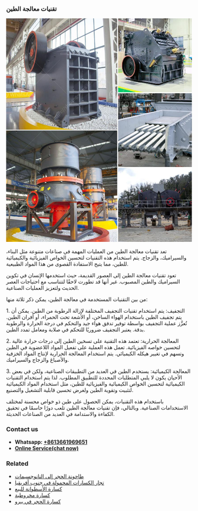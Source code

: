 <h3>تقنيات معالجة الطين</h3><img src='1701850723.jpg' alt=''><p>تعد تقنيات معالجة الطين من العمليات المهمة في صناعات متنوعة مثل البناء، والسيراميك، والزجاج. يتم استخدام هذه التقنيات لتحسين الخواص الفيزيائية والكيميائية للطين، مما يتيح الاستفادة القصوى من هذا المواد الطبيعية.</p><p>تعود تقنيات معالجة الطين إلى العصور القديمة، حيث استخدمها الإنسان في تكوين السيراميك والطين المصبوب. غير أنها قد تطورت لاحقًا لتتناسب مع احتياجات العصر الحديث ولتعزيز العمليات الصناعية.</p><p>من بين التقنيات المستخدمة في معالجة الطين، يمكن ذكر ثلاثة منها:</p><p>1. التجفيف: يتم استخدام تقنيات التجفيف المختلفة لإزالة الرطوبة من الطين. يمكن أن يتم تجفيف الطين باستخدام الهواء الساخن، أو الأشعة تحت الحمراء، أو أفران الطين. تُعزَّز عملية التجفيف بواسطة توفير تدفق هواء جيد والتحكم في درجة الحرارة والرطوبة بدقة. يعتبر التجفيف ضروريًا للتحكم في صلابة ومعامل تمدد الطين.</p><p>2. المعالجة الحرارية: تعتمد هذه التقنية على تسخين الطين إلى درجات حرارة عالية لتحسين خواصه الفيزيائية. تعمل هذه العملية على تفعيل المواد اللاعضوية في الطين وتسهم في تغيير هيكله الكيميائي. يتم استخدام المعالجة الحرارية لإنتاج المواد الخزفية والأصباغ والزجاج والسيراميك.</p><p>3. المعالجة الكيميائية: يستخدم الطين في العديد من التطبيقات الصناعية، ولكن في بعض الأحيان يكون لا يلبي المتطلبات المحددة للتطبيق المطلوب. لذا يتم استخدام التقنيات الكيميائية لتحسين الخواص الكيميائية والفيزيائية للطين، مثل استخدام المواد الكيميائية لتثبيت وتقوية الطين ولغرض تحسين قابلية التشغيل والتصنيع.</p><p>باستخدام هذه التقنيات، يمكن الحصول على طين ذو خواص محسنة لمختلف الاستخدامات الصناعية. وبالتالي، فإن تقنيات معالجة الطين تلعب دورًا حاسمًا في تحقيق الكفاءة والاستدامة في العديد من الصناعات الحديثة.</p><h3>Contact us</h3><ul><li><strong>Whatsapp:&nbsp;<a href="https://wa.me/8613661969651">+8613661969651</a></strong></li><li><a href="https://swt.shibang-china.com/?git&amp;zhl&amp;تقنيات معالجة الطين"><strong>Online Service(chat now)</strong></a></li></ul><h3>Related</h3><ul><li><a href='طاحونة الحجر إلى النانوجسيمات.md'>طاحونة الحجر إلى النانوجسيمات</a></li><li><a href='تجار الكسارات المحمولة في جنوب أفريقيا.md'>تجار الكسارات المحمولة في جنوب أفريقيا</a></li><li><a href='كسارة الأسطوانة للبيع.md'>كسارة الأسطوانة للبيع</a></li><li><a href='كسارة مخروطية.md'>كسارة مخروطية</a></li><li><a href='كسارة الحجر في بيرو.md'>كسارة الحجر في بيرو</a></li></ul>